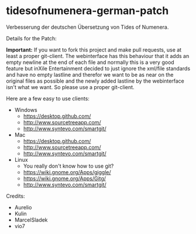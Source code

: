 # tidesofnumenera-german-patch
Verbesserung der deutschen Übersetzung von Tides of Numenera.

Details for the Patch:

**Important:**
If you want to fork this project and make pull requests, use at least a proper git-client.
The webinterface has this behaviour that it adds an empty newline at the end of each file and normally this is a very good feature but inXile Entertainment decided to just ignore the xml/file standards and have no empty lastline and therefor we want to be as near on the original files as possible and the newly added lastline by the webinterface isn't what we want. So please use a proper git-client.

Here are a few easy to use clients:
* Windows
	* https://desktop.github.com/
	* http://www.sourcetreeapp.com/
	* http://www.syntevo.com/smartgit/
* Mac
	* https://desktop.github.com/
	* http://www.sourcetreeapp.com/
	* http://www.syntevo.com/smartgit/
* Linux
	* You really don't know how to use git?
	* https://wiki.gnome.org/Apps/giggle/
	* https://wiki.gnome.org/Apps/Gitg/
	* http://www.syntevo.com/smartgit/

Credits:

- Aurelio
- Kulin
- MarcelSladek
- vio7
